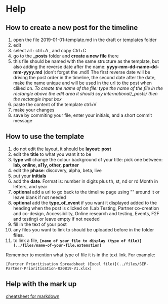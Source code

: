 # Help


## How to create a new post for the timeline

1. open the file 2019-01-01-template.md in the draft or templates folder
2. edit
3. select all : ctrl+A , and copy Ctrl+C
4. go to the **_posts** folder and **create a new file** there
5. this file should be named with the same structure as the template, but also adding the reverse date after the name: **yyyy-mm-dd-name-dd-mm-yyyy.md** (don't forget the .md!) The first reverse date will be driving the post order in the timeline, the second date after the date, make the name unique and will be used in the url to the post when cliked on.
*To create the name of the file: type the name of the file in the rectangle above the edit area it should say international/_posts/ then the rectangle input box*
6. paste the content of the template ctrl+V
7. make your changes
8. save by commiting your file, enter your initials, and a short commit message

## How to use the template

1. do not edit the layout, it should be **layout: post** 
2. edit the **title** to what you want it to be
3. **type** will change the colour background of your title: pick one between: **lab, online, a11y, other, partner**
4. edit the **phase**: discovery, alpha, beta, live
5. put your **initials**
6. add the **date**. Format is: number in digits plus th, st, nd or rd Month in letters, and year
7. **optional** add a url to go back to the timeline page using "" around it or leave blank if not needed
8. **optional** add the **type_of_event** if you want it displayed added to the heading when the post is clicked on (Lab Testing, Partner co-creation and co-design, Accessibility, Online research and testing, Events, F2F and testing) or leave empty if not needed
9. fill in the text of your post
10. any files you want to link to should be uploaded before in the folder **files**. 
11. to link a file, **`[name of your file to display (type of file)](../files/name-of-your-file.extenstion)`**

Remember to mention what type of file it is in the text link. For example: 

`[Partner Prioritisation Spreadsheet (Excel file)](../files/SEP-Partner-Prioritisation-020819-V1.xlsx)`

## Help with the mark up
[cheatsheet for markdown](https://github.com/adam-p/markdown-here/wiki/Markdown-Cheatsheet)
